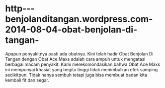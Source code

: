 http---benjolanditangan.wordpress.com-2014-08-04-obat-benjolan-di-tangan-
=========================================================================

Apapun penyakitnya pasti ada obatnya. Kini telah hadir Obat Benjolan Di  Tangan dengan Obat Ace Maxs adalah cara ampuh untuk mengatasi berbagai macam penyakit. Kami merekomondasikan bahwa Obat Ace Maxs ini mempunyai khasiat yang begitu tinggi tidak menimbulkan efek samping sedikitpun. Tidak hanya sembuh tetapi juga bisa membuat badan kita kembali fit dan segar.
